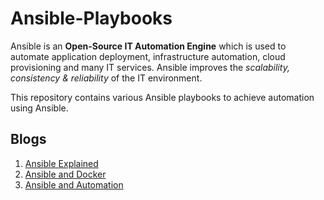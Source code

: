 # Ansible-Playbooks

Ansible is an **Open-Source IT Automation Engine** which is used to automate application deployment, infrastructure automation, cloud provisioning and many IT services. Ansible improves the *scalability, consistency & reliability* of the IT environment. 

This repository contains various Ansible playbooks to achieve automation using Ansible.

## Blogs

1) [Ansible Explained](https://kshitizsaini113.hashnode.dev/ansible-explained)
2) [Ansible and Docker](https://kshitizsaini113.hashnode.dev/ansible-and-docker-hosting-website)
3) [Ansible and Automation](https://kshitizsaini113.hashnode.dev/ansible-and-automation)
